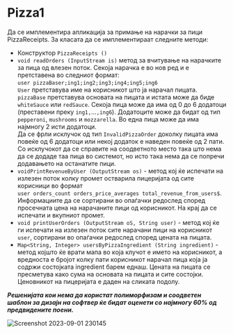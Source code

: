 # Pizza1
Да се имплементира апликација за примање на нарачки за пици PizzaReceipts. За класата да се имплементираат следните методи:

* Конструктор `PizzaReceipts ()`
* `void readOrders (InputStream is)` метод за вчитување на нарачките за пица од влезен поток. Секоја нарачка е во нов ред и е претставена во следниот формат: <br> `user pizzaBaser;ing1;ing2;ing3;ing4;ing5;ing6`<br>`Uѕer` претставува име на корисникот што ја нарачал пицата. `pizzaBase` претставува основата на пицата и истата може да биде `whiteSauce` или `redSauce`. Секоја пица може да има од 0 до 6 додатоци (преставени преку `ing1,`...`,ing6`). Додатоците може да бидат од тип `pepperoni`, `mushrooms` и `mozzarella`. Во една пица може да има најмногу 2 исти додатоци. <br>Да се фрли исклучок од тип `InvalidPizzaOrder` доколку пицата има повеќе од 6 додатоци или некој додаток е наведен повеќе од 2 пати. Со исклучокот да се справите на соодветното место така што нема да се додаде таа пица во системот, но исто така нема да се попречи додавањето на останатите пици.
* `voidPrintRevenueByUser (OutputStream os)` - метод кој ќе испечати на излезен поток колку промет остварила пицеријата од сите корисници во формат<br>`user orders_count orders_price_averages total_revenue_from_users$`.<br> Информациите да се сортирани во опаѓачки редослед според просечната цена на нарачаните пици од корисникот. На крај да се испечати и вкупниот промет.
* `void printUserOrders (OutputStream oS, String user)` - метод кој ќе ги испечати на излезен поток сите нарачани пици на корисникот `user`, сортирани во опаѓачки редослед според цената на пицата.
* `Map<String, Integer> usersByPizzaIngredient (String ingredient)` - метод којшто ќе врати мапа во која клучот е името на корисникот, а вредноста е бројот колку пати корисникот нарачал пица која ја содржи состојката ingredient барем еднаш.
  Цената на пицата се пресметува како сума на основата на пицата и сите состојки. Ценовникот на пицеријата е даден на сликата подолу.<br>

***Решенијата кои нема да користат полиморфизам и соодветен шаблон за дизајн на софтвер ќе бидат оценети со најмногу 60% од предвидените поени.*** <br>

![Screenshot 2023-09-01 230145](https://github.com/reisuzuya1337/NaprednoJanuari/assets/73530521/9520c495-e480-4f7b-98ec-7a23245e09c8)
